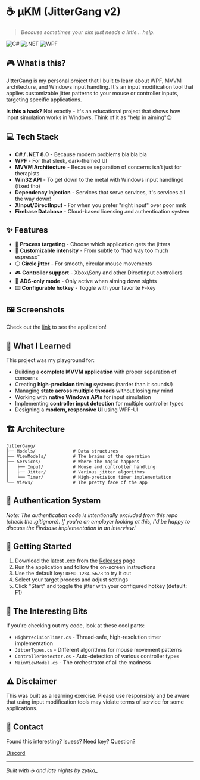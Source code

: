 # ☕ µKM (JitterGang v2)

> *Because sometimes your aim just needs a little... help.*

![C#](https://img.shields.io/badge/C%23-239120?style=for-the-badge&logo=c-sharp&logoColor=white)
![.NET](https://img.shields.io/badge/.NET-5C2D91?style=for-the-badge&logo=.net&logoColor=white)
![WPF](https://img.shields.io/badge/WPF-0078D7?style=for-the-badge&logo=windows&logoColor=white)

## 🎮 What is this?

JitterGang is my personal project that I built to learn about WPF, MVVM architecture, and Windows input handling. It's an input modification tool that applies customizable jitter patterns to your mouse or controller inputs, targeting specific applications.

**Is this a hack?** Not exactly - it's an educational project that shows how input simulation works in Windows. Think of it as "help in aiming"😉

## 💻 Tech Stack

- **C# / .NET 8.0** - Because modern problems bla bla bla
- **WPF** - For that sleek, dark-themed UI
- **MVVM Architecture** - Because separation of concerns isn't just for therapists
- **Win32 API** - To get down to the metal with Windows input handlingd (fixed tho)
- **Dependency Injection** - Services that serve services, it's services all the way down!
- **XInput/DirectInput** - For when you prefer "right input" over poor mnk 
- **Firebase Database** - Cloud-based licensing and authentication system

## ✨ Features

- 🎯 **Process targeting** - Choose which application gets the jitters
- 💪 **Customizable intensity** - From subtle to "had way too much espresso"
- ⚪ **Circle jitter** - For smooth, circular mouse movements
- 🎮 **Controller support** - Xbox\Sony and other DirectInput controllers
- 🔫 **ADS-only mode** - Only active when aiming down sights 
- ⌨️ **Configurable hotkey** - Toggle with your favorite F-key

## 🖼️ Screenshots

Check out the [link](https://imgur.com/a/z0kKKun) to see the application!

## 📝 What I Learned

This project was my playground for:

- Building a **complete MVVM application** with proper separation of concerns
- Creating **high-precision timing** systems (harder than it sounds!)
- Managing **state across multiple threads** without losing my mind
- Working with **native Windows APIs** for input simulation
- Implementing **controller input detection** for multiple controller types
- Designing a **modern, responsive UI** using WPF-UI

## 🏗️ Architecture

```
JitterGang/
├── Models/              # Data structures
├── ViewModels/          # The brains of the operation
├── Services/            # Where the magic happens
│   ├── Input/           # Mouse and controller handling
│   ├── Jitter/          # Various jitter algorithms
│   └── Timer/           # High-precision timer implementation
└── Views/               # The pretty face of the app
```

## 🔐 Authentication System

*Note: The authentication code is intentionally excluded from this repo (check the .gitignore). If you're an employer looking at this, I'd be happy to discuss the Firebase implementation in an interview!*

## 🚀 Getting Started

1. Download the latest .exe from the [Releases](https://github.com/yourusername/jitterGangV2/releases) page
2. Run the application and follow the on-screen instructions
3. Use the default key: `DEMO-1234-5678` to try it out
4. Select your target process and adjust settings
5. Click "Start" and toggle the jitter with your configured hotkey (default: F1)

## 🧠 The Interesting Bits

If you're checking out my code, look at these cool parts:

- `HighPrecisionTimer.cs` - Thread-safe, high-resolution timer implementation
- `JitterTypes.cs` - Different algorithms for mouse movement patterns
- `ControllerDetector.cs` - Auto-detection of various controller types
- `MainViewModel.cs` - The orchestrator of all the madness

## ⚠️ Disclaimer

This was built as a learning exercise. Please use responsibly and be aware that using input modification tools may violate terms of service for some applications.

## 📧 Contact

Found this interesting? Isuess? Need key? Question?

[Discord](https://discord.gg/sSd5yjbnjC)

---

*Built with ☕ and late nights by zytka_*
